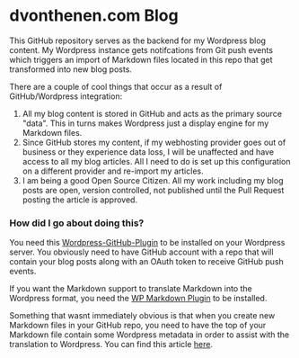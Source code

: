 # dvonthenen.com Blog

This GitHub repository serves as the backend for my Wordpress blog content. My Wordpress instance gets notifcations from Git push events which triggers an import of Markdown files located in this repo that get transformed into new blog posts.

There are a couple of cool things that occur as a result of GitHub/Wordpress integration:
1. All my blog content is stored in GitHub and acts as the primary source "data". This in turns makes Wordpress just a display engine for my Markdown files.
2. Since GitHub stores my content, if my webhosting provider goes out of business or they experience data loss, I will be unaffected and have access to all my blog articles. All I need to do is set up this configuration on a different provider and re-import my articles.
3. I am being a good Open Source Citizen. All my work including my blog posts are open, version controlled, not published until the Pull Request posting the article is approved.

### How did I go about doing this?

You need this [Wordpress-GitHub-Plugin](https://wordpress.org/plugins/wp-github-sync/installation/) to be installed on your Wordpress server. You obviously need to have GitHub account with a repo that will contain your blog posts along with an OAuth token to receive GitHub push events.

If you want the Markdown support to translate Markdown into the Wordpress format, you need the [WP Markdown Plugin](https://wordpress.org/plugins/wp-markdown/installation/) to be installed.

Something that wasnt immediately obvious is that when you create new Markdown files in your GitHub repo, you need to have the top of your Markdown file contain some Wordpress metadata in order to assist with the translation to Wordpress. You can find this article [here](https://wordpress.org/plugins/wp-github-sync/faq/).

 
